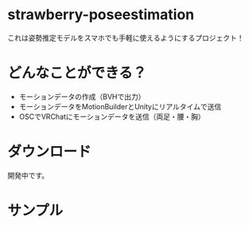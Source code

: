 # strawberry-poseestimation
これは姿勢推定モデルをスマホでも手軽に使えるようにするプロジェクト！

# どんなことができる？
 * モーションデータの作成（BVHで出力）
 * モーションデータをMotionBuilderとUnityにリアルタイムで送信
 * OSCでVRChatにモーションデータを送信（両足・腰・胸）
 
 # ダウンロード
 開発中です。
 
 # サンプル
 
